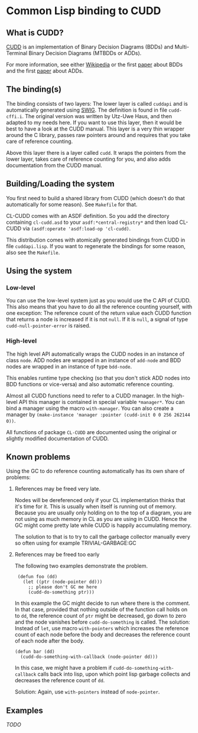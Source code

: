 Common Lisp binding to CUDD 
===========================

What is CUDD?
-------------
[CUDD](http://vlsi.colorado.edu/~fabio/CUDD/)
is an implementation of Binary Decision Diagrams (BDDs) and
Multi-Terminal Binary Decision Diagrams (MTBDDs or ADDs).

For more information, see either
[Wikipedia](http://en.wikipedia.org/wiki/Binary_decision_diagram)
or the first [paper](http://ieeexplore.ieee.org/xpls/abs_all.jsp?arnumber=1675141)
about BDDs and the first
[paper](http://repository.cmu.edu/cgi/viewcontent.cgi?article=1456&context=compsci)
about ADDs.

The binding(s)
--------------
The binding consists of two layers:
The lower layer is called `cuddapi` and is automatically generated
using [SWIG](http://www.swig.org).
The definition is found in file `cudd-cffi.i`. The original
version was written by Utz-Uwe Haus, and then adapted to my needs here.
If you want to use this layer, then it would be best to have a look
at the CUDD manual. This layer is a very thin wrapper around the C library,
passes raw pointers around and requires that you take care of reference counting.

Above this layer there is a layer called `cudd`. It wraps the pointers
from the lower layer, takes care of reference counting for you, and also
adds documentation from the CUDD manual.

Building/Loading the system
---------------------------
You first need to build a shared library from CUDD (which doesn't do
that automatically for some reason). See `Makefile` for that.

CL-CUDD comes with an ASDF definition. So you add the directory
containing `cl-cudd.asd` to your `asdf:*central-registry*` and
then load CL-CUDD via `(asdf:operate 'asdf:load-op 'cl-cudd)`.

This distribution comes with atomically generated bindings from
CUDD in file `cuddapi.lisp`. If you want to regenerate the bindings
for some reason, also see the `Makefile`. 

Using the system
----------------

### Low-level

You can use the low-level system just as you would use the C API of
CUDD. This also means that you have to do all the reference counting
yourself, with one exception: The reference count of the return value
each CUDD function that returns a node is increased if it is not
`null`. If it is `null`, a signal of type `cudd-null-pointer-error` is
raised.

### High-level

The high level API automatically wraps the CUDD nodes in an instance
of class `node`. ADD nodes are wrapped in an instance of `add-node`
and BDD nodes are wrapped in an instance of type `bdd-node`.

This enables runtime type checking (so that you don't stick ADD nodes
into BDD functions or vice-versa) and also automatic reference counting.

Almost all CUDD functions need to refer to a CUDD manager. In the
high-level API this manager is contained in special variable
`*manager*`. You can bind a manager using the macro `with-manager`.
You can also create a manager by
`(make-instance 'manager :pointer (cudd-init 0 0 256 262144 0))`.

All functions of package `CL-CUDD` are documented using the original or
slightly modified documentation of CUDD.

Known problems
--------------

Using the GC to do reference counting automatically has its own share of problems:

1. References may be freed very late.

   Nodes will be dereferenced only if your CL implementation thinks
   that it's time for it. This is usually when itself is running out
   of memory. Because you are usually only holding on to the top of
   a diagram, you are not using as much memory in CL as you are using
   in CUDD. Hence the GC might come pretty late while CUDD is happily
   accumulating memory.

   The solution to that is to try to call the garbage collector
   manually every so often using for example
   TRIVIAL-GARBAGE:GC

2. References may be freed too early

   The following two examples demonstrate the problem.

        (defun foo (dd)
          (let ((ptr (node-pointer dd)))
            ;; please don't GC me here
            (cudd-do-something ptr)))

   In this example the GC might decide to run where there is the
   comment.
   In that case, provided that nothing outside of the function call
   holds on to `dd`, the reference count of `ptr` might be decreased,
   go down to zero and the node vanishes before `cudd-do-something` is
   called.
   The solution: Instead of `let`, use macro `with-pointers` which
   increases the reference count of each node before the body and
   decreases the reference count of each node after the body.

       (defun bar (dd)
         (cudd-do-something-with-callback (node-pointer dd)))

   In this case, we might have a problem if
   `cudd-do-something-with-callback` calls back into
   lisp, upon which point lisp garbage collects and decreases
   the reference count of `dd`.
   
   Solution: Again, use `with-pointers` instead of `node-pointer`.

Examples
--------
*TODO*
